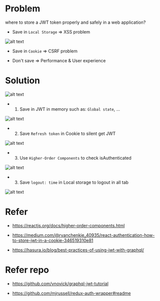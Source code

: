 # Problem
where to store a JWT token properly and safely in a web application?

- Save in `Local Storage` => XSS problem

![alt text](https://i.imgur.com/HwaxLVg.png)

- Save in `Cookie` => CSRF problem


- Don't save => Performance & User experience

# Solution

![alt text](https://i.imgur.com/kmjAnpD.png)

- 1. Save in JWT in memory such as: `Global state`, ...

![alt text](https://i.imgur.com/E38ui8g.png)

- 2. Save `Refresh token` in Cookie to silent get JWT

![alt text](https://i.imgur.com/2clfyZA.png)

- 3. Use `Higher-Order Components` to check isAuthenticated

![alt text](https://i.imgur.com/q9mSKm1.png)

- 3. Save `logout: time` in Local storage to logout in all tab 

![alt text](https://i.imgur.com/MjlYCnY.png)



# Refer
- https://reactjs.org/docs/higher-order-components.html

- https://medium.com/@ryanchenkie_40935/react-authentication-how-to-store-jwt-in-a-cookie-346519310e81

- https://hasura.io/blog/best-practices-of-using-jwt-with-graphql/

# Refer repo

- https://github.com/vnovick/graphql-jwt-tutorial

- https://github.com/mjrussell/redux-auth-wrapper#readme